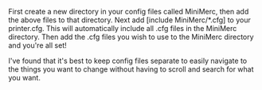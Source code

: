 First create a new directory in your config files called MiniMerc, then add the above files to that directory. Next add [include MiniMerc/*.cfg] to your printer.cfg. This will automatically include all .cfg files in the MiniMerc directory. Then add the .cfg files you wish to use to the MiniMerc directory and you're all set!

I've found that it's best to keep config files separate to easily navigate to the things you want to change without having to scroll and search for what you want.
